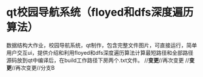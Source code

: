 # qt校园导航系统（floyed和dfs深度遍历算法）
数据结构大作业，校园导航系统，qt制作，包含完整文件图片，可直接运行，简单用户交互ui，提供介绍和利用floyed和dfs深度遍历算法计算最短路径和全部路径
源码放到qt中编译后，在build工作路径下房两个.txt文件。
//**变更**//再次变更
//**变更**//再次变更//分支B
